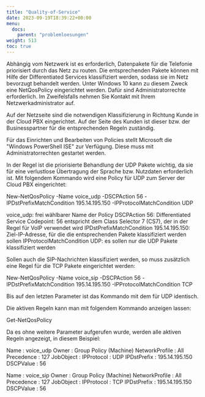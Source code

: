 ```yaml
---
title: "Quality-of-Service"
date: 2023-09-19T18:39:22+00:00
menu:
  docs:
    parent: "problemloesungen"
weight: 513
toc: true
---
```



Abhängig vom Netzwerk ist es erforderlich, Datenpakete für die Telefonie priorisiert durch das Netz zu routen. Die entsprechenden Pakete können mit Hilfe der Differentiated Services klassifiziert werden, sodass sie im Netz bevorzugt behandelt werden. Unter Windows 10 kann zu diesem Zweck eine NetQosPolicy eingerichtet werden. Dafür sind Administratorrechte erforderlich. Im Zweifelsfalls nehmen Sie Kontakt mit Ihrem Netzwerkadministrator auf.

Auf der Netzseite sind die notwendigen Klassifizierung in Richtung Kunde in der Cloud PBX eingerichtet. Auf der Seite des Kunden ist dieser bzw. der Businesspartner für die entsprechenden Regeln zuständig.

Für das Einrichten und Bearbeiten von Policies stellt Microsoft die "Windows PowerShell ISE" zur Verfügung. Diese muss mit Administratorrechten gestartet werden.

In der Regel ist die priorisierte Behandlung der UDP Pakete wichtig, da sie für eine verlustlose Übertragung der Sprache bzw. Nutzdaten erforderlich ist. Mit folgendem Kommando wird eine Policy für UDP zum Server der Cloud PBX eingerichtet:

New-NetQosPolicy -Name voice_udp -DSCPAction 56 -IPDstPrefixMatchCondition 195.14.195.150 -IPProtocolMatchCondition UDP

voice_udp: frei wählbarer Name der Policy
DSCPAction 56: Differentiated Service Codepoint: 56 entspricht dem Class Selector 7 (CS7), der in der Regel für VoIP verwendet wird
IPDstPrefixMatchCondition 195.14.195.150: Ziel-IP-Adresse, für die die entsprechenden Pakete klassifiziert werden sollen
IPProtocolMatchCondition UDP: es sollen nur die UDP Pakete klassifiziert werden

Sollen auch die SIP-Nachrichten klassifiziert werden, so muss zusätzlich eine Regel für die TCP Pakete eingerichtet werden:

New-NetQosPolicy -Name voice_sip -DSCPAction 56 -IPDstPrefixMatchCondition 195.14.195.150 -IPProtocolMatchCondition TCP

Bis auf den letzten Parameter ist das Kommando mit dem für UDP identisch.

Die aktiven Regeln kann man mit folgendem Kommando anzeigen lassen:

Get-NetQosPolicy

Da es ohne weitere Parameter aufgerufen wurde, werden alle aktiven Regeln angezeigt, in diesem Beispiel:

Name : voice_udp
Owner : Group Policy (Machine) 
NetworkProfile : All 
Precedence : 127 
JobObject : 
IPProtocol : UDP 
IPDstPrefix : 195.14.195.150 
DSCPValue : 56 
  
Name : voice_sip 
Owner : Group Policy (Machine) 
NetworkProfile : All 
Precedence : 127 
JobObject : 
IPProtocol : TCP 
IPDstPrefix : 195.14.195.150 
DSCPValue : 56 
